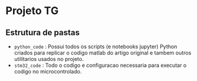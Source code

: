 # Projeto TG

## Estrutura de pastas

- `python_code` : Possui todos os scripts (e notebooks jupyter) Python criados para replicar o codigo matlab do artigo original e tambem outros utilitarios usados no projeto.
- `stm32_code` : Todo o codigo e configuracao necessaria para executar o codigo no microcontrolado.
